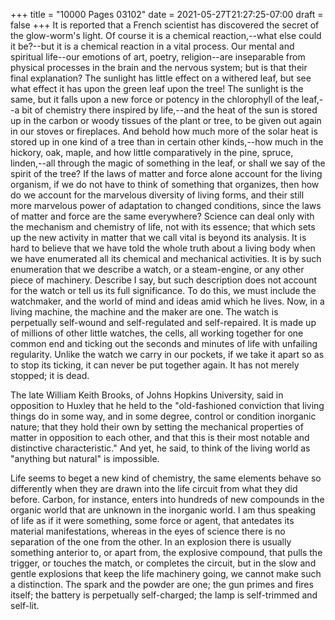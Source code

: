 +++
title = "10000 Pages 03102"
date = 2021-05-27T21:27:25-07:00
draft = false
+++
It is reported that a French scientist has discovered the secret of the glow-worm's light. Of course it is a chemical reaction,--what else could it be?--but it is a chemical reaction in a vital process. Our mental and spiritual life--our emotions of art, poetry, religion--are inseparable from physical processes in the brain and the nervous system; but is that their final explanation? The sunlight has little effect on a withered leaf, but see what effect it has upon the green leaf upon the tree! The sunlight is the same, but it falls upon a new force or potency in the chlorophyll of the leaf,--a bit of chemistry there inspired by life,--and the heat of the sun is stored up in the carbon or woody tissues of the plant or tree, to be given out again in our stoves or fireplaces. And behold how much more of the solar heat is stored up in one kind of a tree than in certain other kinds,--how much in the hickory, oak, maple, and how little comparatively in the pine, spruce, linden,--all through the magic of something in the leaf, or shall we say of the spirit of the tree? If the laws of matter and force alone account for the living organism, if we do not have to think of something that organizes, then how do we account for the marvelous diversity of living forms, and their still more marvelous power of adaptation to changed conditions, since the laws of matter and force are the same everywhere? Science can deal only with the mechanism and chemistry of life, not with its essence; that which sets up the new activity in matter that we call vital is beyond its analysis. It is hard to believe that we have told the whole truth about a living body when we have enumerated all its chemical and mechanical activities. It is by such enumeration that we describe a watch, or a steam-engine, or any other piece of machinery. Describe I say, but such description does not account for the watch or tell us its full significance. To do this, we must include the watchmaker, and the world of mind and ideas amid which he lives. Now, in a living machine, the machine and the maker are one. The watch is perpetually self-wound and self-regulated and self-repaired. It is made up of millions of other little watches, the cells, all working together for one common end and ticking out the seconds and minutes of life with unfailing regularity. Unlike the watch we carry in our pockets, if we take it apart so as to stop its ticking, it can never be put together again. It has not merely stopped; it is dead.

The late William Keith Brooks, of Johns Hopkins University, said in opposition to Huxley that he held to the "old-fashioned conviction that living things do in some way, and in some degree, control or condition inorganic nature; that they hold their own by setting the mechanical properties of matter in opposition to each other, and that this is their most notable and distinctive characteristic." And yet, he said, to think of the living world as "anything but natural" is impossible.

Life seems to beget a new kind of chemistry, the same elements behave so differently when they are drawn into the life circuit from what they did before. Carbon, for instance, enters into hundreds of new compounds in the organic world that are unknown in the inorganic world. I am thus speaking of life as if it were something, some force or agent, that antedates its material manifestations, whereas in the eyes of science there is no separation of the one from the other. In an explosion there is usually something anterior to, or apart from, the explosive compound, that pulls the trigger, or touches the match, or completes the circuit, but in the slow and gentle explosions that keep the life machinery going, we cannot make such a distinction. The spark and the powder are one; the gun primes and fires itself; the battery is perpetually self-charged; the lamp is self-trimmed and self-lit.
